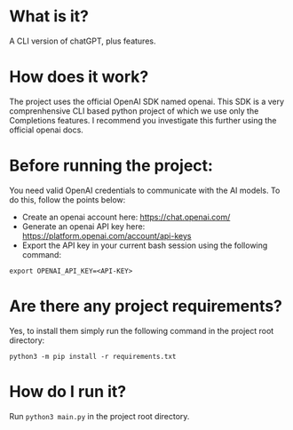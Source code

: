 # What is it?
A CLI version of chatGPT, plus features.

# How does it work?
The project uses the official OpenAI SDK named openai. This SDK is a very comprenhensive CLI based python project of which we use only the Completions features. I recommend you investigate this further using the official openai docs.

# Before running the project:
You need valid OpenAI credentials to communicate with the AI models. To do this, follow the points below:
- Create an openai account here: https://chat.openai.com/
- Generate an openai API key here: https://platform.openai.com/account/api-keys
- Export the API key in your current bash session using the following command:
```
export OPENAI_API_KEY=<API-KEY>
```

# Are there any project requirements?
Yes, to install them simply run the following command in the project root directory:
```
python3 -m pip install -r requirements.txt
```

# How do I run it?
Run ```python3 main.py``` in the project root directory.
